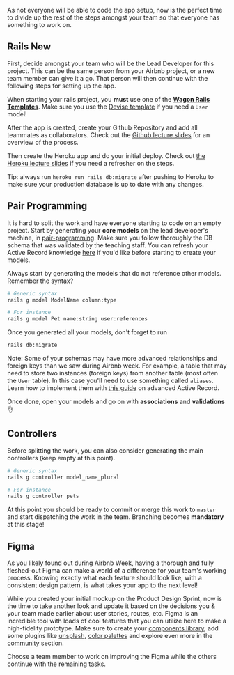 As not everyone will be able to code the app setup, now is the perfect time to divide up the rest of the steps amongst your team so that everyone has something to work on.


## Rails New

First, decide amongst your team who will be the Lead Developer for this project. This can be the same person from your Airbnb project, or a new team member can give it a go. That person will then continue with the following steps for setting up the app.

When starting your rails project, you **must** use one of the [**Wagon Rails Templates**](https://github.com/lewagon/rails-templates/tree/rails-7). Make sure you use the [Devise template](https://github.com/lewagon/rails-templates/tree/rails-7#devise) if you need a `User` model!

After the app is created, create your Github Repository and add all teammates as collaborators. Check out the [Github lecture slides](https://kitt.lewagon.com/camps/<user.batch_slug>/lectures/05-Rails%2F06-Airbnb-Devise#/1/3/0) for an overview of the process.

Then create the Heroku app and do your initial deploy. Check out [the Heroku lecture slides](https://kitt.lewagon.com/camps/<user.batch_slug>/lectures/05-Rails%2F05-Rails-MC-with-images#/0/2/5) if you need a refresher on the steps.

Tip: always run `heroku run rails db:migrate` after pushing to Heroku to make sure your production database is up to date with any changes.

## Pair Programming

It is hard to split the work and have everyone starting to code on an empty project. Start by generating your **core models** on the lead developer's machine, in [pair-programming](https://en.wikipedia.org/wiki/Pair_programming). Make sure you follow thoroughly the DB schema that was validated by the teaching staff. You can refresh your Active Record knowledge [here](https://kitt.lewagon.com/knowledge/cheatsheets/active_record_basics) if you'd like before starting to create your models.

Always start by generating the models that do not reference other models. Remember the syntax?


```bash
# Generic syntax
rails g model ModelName column:type

# For instance
rails g model Pet name:string user:references
```

Once you generated all your models, don't forget to run

```bash
rails db:migrate
```

Note: Some of your schemas may have more advanced relationships and foreign keys than we saw during Airbnb week. For example, a table that may need to store two instances (foreign keys) from another table (most often the `User` table). In this case you'll need to use something called `aliases`. Learn how to implement them with [this guide](https://kitt.lewagon.com/knowledge/cheatsheets/active_record_advanced) on advanced Active Record.

Once done, open your models and go on with **associations** and **validations** 👌

## Controllers

Before splitting the work, you can also consider generating the main controllers (keep empty at this point).

```bash
# Generic syntax
rails g controller model_name_plural

# For instance
rails g controller pets
```

At this point you should be ready to commit or merge this work to `master` and start dispatching the work in the team. Branching becomes **mandatory** at this stage!


## Figma

As you likely found out during Airbnb Week, having a thorough and fully fleshed-out Figma can make a world of a difference for your team's working process. Knowing exactly what each feature should look like, with a consistent design pattern, is what takes your app to the next level!

While you created your initial mockup on the Product Design Sprint, now is the time to take another look and update it based on the decisions you & your team made earlier about user stories, routes, etc.
Figma is an incredible tool with loads of cool features that you can utilize here to make a high-fidelity prototype. Make sure to create your [components library](https://help.figma.com/hc/en-us/articles/360038662654-Guide-to-Components-in-Figma), add some plugins like [unsplash](https://www.figma.com/community/plugin/738454987945972471/Unsplash), [color palettes](https://www.figma.com/community/search?model_type=public_plugins&q=color%20palettes) and explore even more in the [community](https://www.figma.com/community/explore) section.

Choose a team member to work on improving the Figma while the others continue with the remaining tasks.
